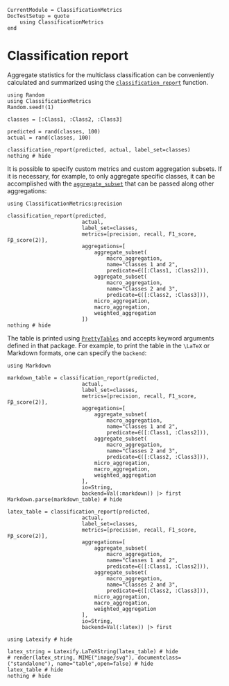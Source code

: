 ```@meta
CurrentModule = ClassificationMetrics
DocTestSetup = quote
    using ClassificationMetrics
end
```

# Classification report

Aggregate statistics for the multiclass classification can be conveniently calculated and summarized using the [`classification_report`](@ref) function. 

```@setup 1
using Random
using ClassificationMetrics
Random.seed!(1)

```

```@example 1
classes = [:Class1, :Class2, :Class3]

predicted = rand(classes, 100)
actual = rand(classes, 100)

classification_report(predicted, actual, label_set=classes)
nothing # hide
```

It is possible to specify custom metrics and custom aggregation subsets. If it is necessary, for example, to only aggregate specific classes, it can be accomplished with the [`aggregate_subset`](@ref) that can be passed along other aggregations:


```@example 1
using ClassificationMetrics:precision

classification_report(predicted, 
                        actual, 
                        label_set=classes,
                        metrics=[precision, recall, F1_score, Fβ_score(2)],
                        aggregations=[
                            aggregate_subset(
                                macro_aggregation, 
                                name="Classes 1 and 2", 
                                predicate=∈([:Class1, :Class2])),
                            aggregate_subset(
                                macro_aggregation, 
                                name="Classes 2 and 3", 
                                predicate=∈([:Class2, :Class3])),
                            micro_aggregation,
                            macro_aggregation,
                            weighted_aggregation
                        ])
nothing # hide
```

The table is printed using [`PrettyTables`](https://github.com/ronisbr/PrettyTables.jl) and accepts keyword arguments defined in that package. For example, to print the table in the ``\LaTeX`` or Markdown formats, one can specify the `backend`:

```@example 1
using Markdown

markdown_table = classification_report(predicted, 
                        actual, 
                        label_set=classes,
                        metrics=[precision, recall, F1_score, Fβ_score(2)],
                        aggregations=[
                            aggregate_subset(
                                macro_aggregation, 
                                name="Classes 1 and 2", 
                                predicate=∈([:Class1, :Class2])),
                            aggregate_subset(
                                macro_aggregation, 
                                name="Classes 2 and 3", 
                                predicate=∈([:Class2, :Class3])),
                            micro_aggregation,
                            macro_aggregation,
                            weighted_aggregation
                        ],
                        io=String,
                        backend=Val(:markdown)) |> first
Markdown.parse(markdown_table) # hide
```



```@example 1
latex_table = classification_report(predicted, 
                        actual, 
                        label_set=classes,
                        metrics=[precision, recall, F1_score, Fβ_score(2)],
                        aggregations=[
                            aggregate_subset(
                                macro_aggregation, 
                                name="Classes 1 and 2", 
                                predicate=∈([:Class1, :Class2])),
                            aggregate_subset(
                                macro_aggregation, 
                                name="Classes 2 and 3", 
                                predicate=∈([:Class2, :Class3])),
                            micro_aggregation,
                            macro_aggregation,
                            weighted_aggregation
                        ],
                        io=String,
                        backend=Val(:latex)) |> first

using Latexify # hide

latex_string = Latexify.LaTeXString(latex_table) # hide
# render(latex_string, MIME("image/svg"), documentclass=("standalone"), name="table",open=false) # hide
latex_table # hide
nothing # hide
```
<!-- ![](table.svg) -->